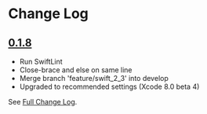 # Change Log

## [0.1.8](https://github.com/royratcliffe/FaradayHAL/tree/0.1.8)

- Run SwiftLint
- Close-brace and else on same line
- Merge branch 'feature/swift_2_3' into develop
- Upgraded to recommended settings (Xcode 8.0 beta 4)

See [Full Change Log](https://github.com/royratcliffe/FaradayHAL/compare/0.1.7...0.1.8).
